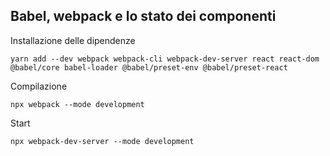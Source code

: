 ## Babel, webpack e lo stato dei componenti

Installazione delle dipendenze
```
yarn add --dev webpack webpack-cli webpack-dev-server react react-dom @babel/core babel-loader @babel/preset-env @babel/preset-react
```

Compilazione
```
npx webpack --mode development
```

Start
```
npx webpack-dev-server --mode development
```